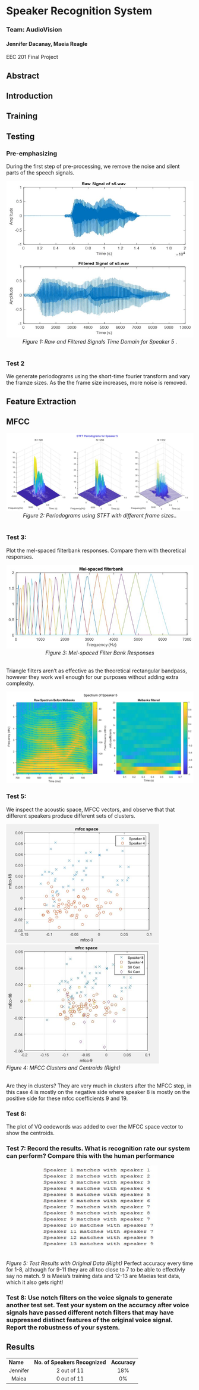 # Speaker Recognition System
### Team: AudioVision  
#### Jennifer Dacanay, Maeia Reagle
EEC 201 Final Project

## Abstract

## Introduction
## Training

## Testing
### Pre-emphasizing

During the first step of pre-processing, we remove the noise and silent parts of the speech signals. 

<p align="center"> <img src="/img/s5_timedomain.JPG" width="511" height="420" alt="Time Domain s5.wav">
<br><i> Figure 1: Raw  and Filtered Signals Time Domain for Speaker 5 .</i><br><br>
</p>
  
### Test 2
We generate periodograms using the short-time fourier transform and vary the framze sizes. As the the frame size increases, more noise is removed.

## Feature Extraction

##  MFCC
<p align="center"> 
  <img src="/img/periodograms5.jpg" alt="Periodograms s5.wav"> 
<br><i> Figure 2: Periodograms using STFT with different frame sizes..</i><br><br>
 
</p>

### Test 3: 
Plot the mel-spaced filterbank responses. Compare them with theoretical responses. 

<p align="center"> <img src="/img/melfilterbanks.jpg" alt="MFCC Clusters">
<br><i> Figure 3: Mel-spaced Filter Bank Responses</i><br><br> </p>

Triangle filters aren’t as effective as the theoretical rectangular bandpass, however they work well enough for our purposes without adding extra complexity. 

<p align="center"> <img src="/img/spectrum_beforenafter_mel_s5.jpg" alt="Spectrogram s5.wav"> </p>


### Test 5:
We inspect the acoustic space, MFCC vectors, and observe that that different speakers produce different sets of clusters.
<p align="left">
  <img src="/img/mfcc_space.jpg" width="411" height="320" alt="MFCC Space"> 
  <img src="/img/clusters_s4s8.jpg" width="411" height="320" alt="MFCC Clusters">
<br><i> Figure 4: MFCC Clusters and Centroids (Right)</i>
</p> <br>
Are they in clusters? They are very much in clusters after the MFCC step, in this case 4 is mostly on the negative side where speaker 8 is mostly on the positive side for these mfcc coefficients 9 and 19.

### Test 6:
The plot of VQ codewords was added to over the MFCC space vector to show the centroids.

### Test 7: Record the results. What is recognition rate our system can perform? Compare this with the human performance

<p align="center">
  <img src="/img/results.jpg" width="311" height="220" alt="Test results"> 
</p>
<br><i> Figure 5: Test Results with Original Data (Right)</i>
Perfect accuracy every time for 1-8, although for 9-11 they are all too close to 7 to be able to effectivly say no match. 9 is Maeia’s training data and 12-13 are Maeias test data, which it also gets right!

### Test 8: Use notch filters on the voice signals to generate another test set. Test your system on the accuracy after voice signals have passed different notch filters that may have suppressed distinct features of the original voice signal. Report the robustness of your system. 

## Results

<p align="center">
  
<div id="Human-Performance"></div>
<div align= "center">
<TABLE>
   <TR>
    <TD><b>Name</b></TD>
     <TD><b>No. of Speakers Recognized</b></TD>
     <TD><b>Accuracy</b></TD> 
  </TR>
  <TR>
    <TD align="center">Jennifer</TD>
    <TD align="center">2 out of 11</TD>
    <TD align="center">18%</TD> 
  </TR>
    <TR>
    <TD align="center">Maiea</TD>
    <TD align="center">0 out of 11</TD>
    <TD align="center">0%</TD> 
  </TR>
  </TABLE>
  </div>
  
<p align="center">
